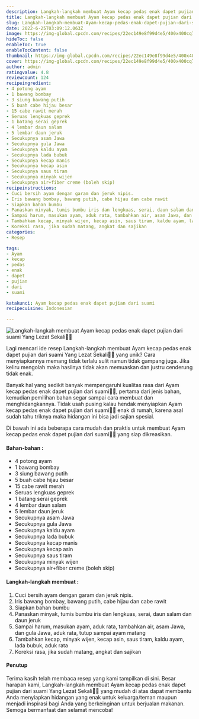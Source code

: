 ```yaml
---
description: Langkah-langkah membuat Ayam kecap pedas enak dapet pujian dari suami Yang Lezat Sekali"
title: Langkah-langkah membuat Ayam kecap pedas enak dapet pujian dari suami Yang Lezat Sekali
slug: Langkah-langkah-membuat-Ayam-kecap-pedas-enak-dapet-pujian-dari-suami-Yang-Lezat-Sekali
date: 2022-6-25T03:09:12.063Z
image: https://img-global.cpcdn.com/recipes/22ec149e8f99d4e5/400x400cq70/photo.jpg
hideToc: false
enableToc: true
enableTocContent: false
thumbnail: https://img-global.cpcdn.com/recipes/22ec149e8f99d4e5/400x400cq70/photo.jpg
cover: https://img-global.cpcdn.com/recipes/22ec149e8f99d4e5/400x400cq70/photo.jpg
author: admin
ratingvalue: 4.8
reviewcount: 124
recipeingredient:
- 4 potong ayam
- 1 bawang bombay
- 3 siung bawang putih
- 5 buah cabe hijau besar
- 15 cabe rawit merah
- Seruas lengkuas geprek
- 1 batang serai geprek
- 4 lembar daun salam
- 5 lembar daun jeruk
- Secukupnya asam Jawa
- Secukupnya gula Jawa
- Secukupnya kaldu ayam
- Secukupnya lada bubuk
- Secukupnya kecap manis
- Secukupnya kecap asin
- Secukupnya saus tiram
- Secukupnya minyak wijen
- Secukupnya air+fiber creme (boleh skip)
recipeinstructions:
- Cuci bersih ayam dengan garam dan jeruk nipis.
- Iris bawang bombay, bawang putih, cabe hijau dan cabe rawit
- Siapkan bahan bumbu
- Panaskan minyak, tumis bumbu iris dan lengkuas, serai, daun salam dan daun jeruk
- Sampai harum, masukan ayam, aduk rata, tambahkan air, asam Jawa, dan gula Jawa, aduk rata, tutup sampai ayam matang
- Tambahkan kecap, minyak wijen, kecap asin, saus tiram, kaldu ayam, lada bubuk, aduk rata
- Koreksi rasa, jika sudah matang, angkat dan sajikan
categories:
- Resep

tags:
- Ayam
- kecap
- pedas
- enak
- dapet
- pujian
- dari
- suami

katakunci: Ayam kecap pedas enak dapet pujian dari suami
recipecuisine: Indonesian

---
```


![Langkah-langkah membuat Ayam kecap pedas enak dapet pujian dari suami Yang Lezat Sekali👩‍🍳](https://img-global.cpcdn.com/recipes/22ec149e8f99d4e5/400x400cq70/photo.jpg)

Lagi mencari ide resep Langkah-langkah membuat Ayam kecap pedas enak dapet pujian dari suami Yang Lezat Sekali👩‍🍳 yang unik? Cara menyiapkannya memang tidak terlalu sulit namun tidak gampang juga. Jika keliru mengolah maka hasilnya tidak akan memuaskan dan justru cenderung tidak enak.

Banyak hal yang sedikit banyak mempengaruhi kualitas rasa dari Ayam kecap pedas enak dapet pujian dari suami👩‍🍳, pertama dari jenis bahan, kemudian pemilihan bahan segar sampai cara membuat dan menghidangkannya. Tidak usah pusing kalau hendak menyiapkan Ayam kecap pedas enak dapet pujian dari suami👩‍🍳 enak di rumah, karena asal sudah tahu triknya maka hidangan ini bisa jadi sajian spesial.

Di bawah ini ada beberapa cara mudah dan praktis untuk membuat Ayam kecap pedas enak dapet pujian dari suami👩‍🍳 yang siap dikreasikan.

<!--inarticleads1-->

#### Bahan-bahan :

- 4 potong ayam
- 1 bawang bombay
- 3 siung bawang putih
- 5 buah cabe hijau besar
- 15 cabe rawit merah
- Seruas lengkuas geprek
- 1 batang serai geprek
- 4 lembar daun salam
- 5 lembar daun jeruk
- Secukupnya asam Jawa
- Secukupnya gula Jawa
- Secukupnya kaldu ayam
- Secukupnya lada bubuk
- Secukupnya kecap manis
- Secukupnya kecap asin
- Secukupnya saus tiram
- Secukupnya minyak wijen
- Secukupnya air+fiber creme (boleh skip)

<!--inarticleads2-->

#### Langkah-langkah membuat :

1. Cuci bersih ayam dengan garam dan jeruk nipis.
1. Iris bawang bombay, bawang putih, cabe hijau dan cabe rawit
1. Siapkan bahan bumbu
1. Panaskan minyak, tumis bumbu iris dan lengkuas, serai, daun salam dan daun jeruk
1. Sampai harum, masukan ayam, aduk rata, tambahkan air, asam Jawa, dan gula Jawa, aduk rata, tutup sampai ayam matang
1. Tambahkan kecap, minyak wijen, kecap asin, saus tiram, kaldu ayam, lada bubuk, aduk rata
1. Koreksi rasa, jika sudah matang, angkat dan sajikan

#### Penutup

Terima kasih telah membaca resep yang kami tampilkan di sini. Besar harapan kami, Langkah-langkah membuat Ayam kecap pedas enak dapet pujian dari suami Yang Lezat Sekali👩‍🍳 yang mudah di atas dapat membantu Anda menyiapkan hidangan yang enak untuk keluarga/teman maupun menjadi inspirasi bagi Anda yang berkeinginan untuk berjualan makanan. Semoga bermanfaat dan selamat mencoba!